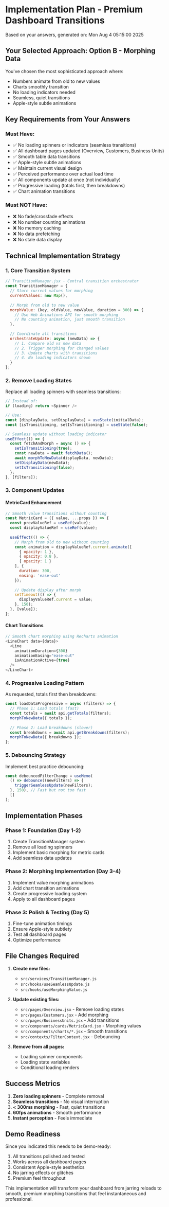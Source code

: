 # Implementation Plan - Premium Dashboard Transitions

Based on your answers, generated on: Mon Aug 4 05:15:00 2025

## Your Selected Approach: Option B - Morphing Data

You've chosen the most sophisticated approach where:
- Numbers animate from old to new values
- Charts smoothly transition
- No loading indicators needed
- Seamless, quiet transitions
- Apple-style subtle animations

## Key Requirements from Your Answers

### Must Have:
- ✅ No loading spinners or indicators (seamless transitions)
- ✅ All dashboard pages updated (Overview, Customers, Business Units)
- ✅ Smooth table data transitions
- ✅ Apple-style subtle animations
- ✅ Maintain current visual design
- ✅ Perceived performance over actual load time
- ✅ All components update at once (not individually)
- ✅ Progressive loading (totals first, then breakdowns)
- ✅ Chart animation transitions

### Must NOT Have:
- ❌ No fade/crossfade effects
- ❌ No number counting animations
- ❌ No memory caching
- ❌ No data prefetching
- ❌ No stale data display

## Technical Implementation Strategy

### 1. Core Transition System

```javascript
// TransitionManager.jsx - Central transition orchestrator
const TransitionManager = {
  // Store current values for morphing
  currentValues: new Map(),
  
  // Morph from old to new value
  morphValue: (key, oldValue, newValue, duration = 300) => {
    // Use Web Animations API for smooth morphing
    // No counting animation, just smooth transition
  },
  
  // Coordinate all transitions
  orchestrateUpdate: async (newData) => {
    // 1. Compare old vs new data
    // 2. Trigger morphing for changed values
    // 3. Update charts with transitions
    // 4. No loading indicators shown
  }
};
```

### 2. Remove Loading States

Replace all loading spinners with seamless transitions:

```javascript
// Instead of:
if (loading) return <Spinner />

// Use:
const [displayData, setDisplayData] = useState(initialData);
const [isTransitioning, setIsTransitioning] = useState(false);

// Seamless update without loading indicator
useEffect(() => {
  const fetchAndMorph = async () => {
    setIsTransitioning(true);
    const newData = await fetchData();
    await morphToNewData(displayData, newData);
    setDisplayData(newData);
    setIsTransitioning(false);
  };
}, [filters]);
```

### 3. Component Updates

#### MetricCard Enhancement
```javascript
// Smooth value transitions without counting
const MetricCard = ({ value, ...props }) => {
  const prevValueRef = useRef(value);
  const displayValueRef = useRef(value);
  
  useEffect(() => {
    // Morph from old to new without counting
    const animation = displayValueRef.current.animate([
      { opacity: 1 },
      { opacity: 0.8 },
      { opacity: 1 }
    ], {
      duration: 300,
      easing: 'ease-out'
    });
    
    // Update display after morph
    setTimeout(() => {
      displayValueRef.current = value;
    }, 150);
  }, [value]);
};
```

#### Chart Transitions
```javascript
// Smooth chart morphing using Recharts animation
<LineChart data={data}>
  <Line 
    animationDuration={300}
    animationEasing="ease-out"
    isAnimationActive={true}
  />
</LineChart>
```

### 4. Progressive Loading Pattern

As requested, totals first then breakdowns:

```javascript
const loadDataProgressive = async (filters) => {
  // Phase 1: Load totals (fast)
  const totals = await api.getTotals(filters);
  morphToNewData({ totals });
  
  // Phase 2: Load breakdowns (slower)
  const breakdowns = await api.getBreakdowns(filters);
  morphToNewData({ breakdowns });
};
```

### 5. Debouncing Strategy

Implement best practice debouncing:

```javascript
const debouncedFilterChange = useMemo(
  () => debounce((newFilters) => {
    triggerSeamlessUpdate(newFilters);
  }, 150), // Fast but not too fast
  []
);
```

## Implementation Phases

### Phase 1: Foundation (Day 1-2)
1. Create TransitionManager system
2. Remove all loading spinners
3. Implement basic morphing for metric cards
4. Add seamless data updates

### Phase 2: Morphing Implementation (Day 3-4)
1. Implement value morphing animations
2. Add chart transition animations
3. Create progressive loading system
4. Apply to all dashboard pages

### Phase 3: Polish & Testing (Day 5)
1. Fine-tune animation timings
2. Ensure Apple-style subtlety
3. Test all dashboard pages
4. Optimize performance

## File Changes Required

1. **Create new files:**
   - `src/services/TransitionManager.js`
   - `src/hooks/useSeamlessUpdate.js`
   - `src/hooks/useMorphingValue.js`

2. **Update existing files:**
   - `src/pages/Overview.jsx` - Remove loading states
   - `src/pages/Customers.jsx` - Add morphing
   - `src/pages/BusinessUnits.jsx` - Add transitions
   - `src/components/cards/MetricCard.jsx` - Morphing values
   - `src/components/charts/*.jsx` - Smooth transitions
   - `src/contexts/FilterContext.jsx` - Debouncing

3. **Remove from all pages:**
   - Loading spinner components
   - Loading state variables
   - Conditional loading renders

## Success Metrics

1. **Zero loading spinners** - Complete removal
2. **Seamless transitions** - No visual interruption
3. **< 300ms morphing** - Fast, quiet transitions
4. **60fps animations** - Smooth performance
5. **Instant perception** - Feels immediate

## Demo Readiness

Since you indicated this needs to be demo-ready:
1. All transitions polished and tested
2. Works across all dashboard pages
3. Consistent Apple-style aesthetics
4. No jarring effects or glitches
5. Premium feel throughout

This implementation will transform your dashboard from jarring reloads to smooth, premium morphing transitions that feel instantaneous and professional.